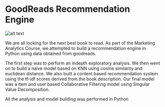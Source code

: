 # GoodReads Recommendation Engine

![alt text](https://scontent-dfw5-1.xx.fbcdn.net/v/t1.0-9/417027_10150734457702028_1843042659_n.jpg?_nc_cat=103&_nc_oc=AQmTQAyPwlISdhCK8bwLlGPVBYqmC1VtCJqCltolrSVlfvuJqXkM5CpDA4D_H4bq7KMuMaeKcreT5NTtbRlUKWO5&_nc_ht=scontent-dfw5-1.xx&oh=3b3d5e1bdc26478a9d400471b8ec23fe&oe=5E8F83F8)

We are all looking for the next best book to read. As part of the Marketing Analytics Course, we attempted to build a recommendation engine in Python using data obtained from goodreads.

The first step was to perform an indepth exploratory analysis. We then went on to build a naive model based on KNN using cosine similarity and euclidean distance.
We also built a content based recommendation system using the tf-idf scores derived from the book description.
Our final model was a item and user based Collaborative Filtering model using Singular Value Decomposition.

All the analysis and model building was performed in Python
